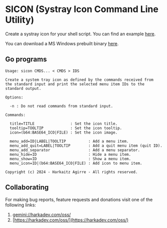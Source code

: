 SICON (Systray Icon Command Line Utility)
=========================================

Create a systray icon for your shell script. You can find an
example [here](./bin/sicon-example).

You can download a MS Windows prebuilt binary [here]().

## Go programs

    Usage: sicon CMDS... < CMDS > IDS
    
    Create a system tray icon as defined by the commands received from
    the standard input and print the selected menu item IDs to the
    standard output.
    
    Options:
    
      -n : Do not read commands from standard input.
    
    Commands:
    
      title=TITLE                : Set the icon title.
      tooltip=TOOLTIP            : Set the icon tooltip.
      icon=(b64:BASE64_ICO|FILE) : Set the icon image.
    
      menu_add=ID|LABEL|TOOLTIP          : Add a menu item.
      menu_add_quit=LABEL|TOOLTIP        : Add a quit menu item (quit ID).
      menu_add_separator                 : Add a menu separator.
      menu_hide=ID                       : Hide a menu item.
      menu_show=ID                       : Show a menu item.
      menu_icon=ID|(b64:BASE64_ICO|FILE) : Add icon to menu item.
    
    Copyright (c) 2024 - Harkaitz Agirre - All rights reserved.

## Collaborating

For making bug reports, feature requests and donations visit
one of the following links:

1. [gemini://harkadev.com/oss/](gemini://harkadev.com/oss/)
2. [https://harkadev.com/oss/](https://harkadev.com/oss/)

